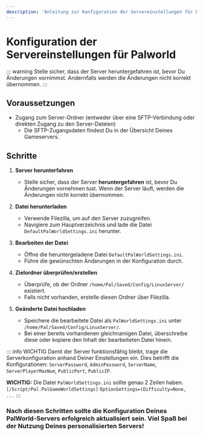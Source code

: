 ```yaml
---
description: 'Anleitung zur Konfiguration der Servereinstellungen für PalWorld'
---
```


# Konfiguration der Servereinstellungen für Palworld

::: warning
Stelle sicher, dass der Server heruntergefahren ist, bevor Du Änderungen vornimmst. Andernfalls werden die Änderungen nicht korrekt übernommen.
:::

## Voraussetzungen

* Zugang zum Server-Ordner (entweder über eine SFTP-Verbindung oder direkten Zugang zu den Server-Dateien)
   * Die SFTP-Zugangsdaten findest Du in der Übersicht Deines Gameservers.

## Schritte

1. <b>Server herunterfahren</b>
    * Stelle sicher, dass der Server **heruntergefahren** ist, bevor Du Änderungen vornehmen tust. Wenn der Server läuft, werden die Änderungen nicht korrekt übernommen.

2. <b>Datei herunterladen</b>
    * Verwende Filezilla, um auf den Server zuzugreifen.
    * Navigiere zum Hauptverzeichnis und lade die Datei `DefaultPalWorldSettings.ini` herunter.

3. <b>Bearbeiten der Datei</b>
    * Öffne die heruntergeladene Datei `DefaultPalWorldSettings.ini`.
    * Führe die gewünschten Änderungen in der Konfiguration durch.

4. <b>Zielordner überprüfen/erstellen</b>
    * Überprüfe, ob der Ordner `/home/Pal/Saved/Config/LinuxServer/` existiert.
    * Falls nicht vorhanden, erstelle diesen Ordner über Filezilla.

5. <b>Geänderte Datei hochladen</b>
    * Speichere die bearbeitete Datei als `PalWorldSettings.ini` unter `/home/Pal/Saved/Config/LinuxServer/`.
    * Bei einer bereits vorhandenen gleichnamigen Datei, überschreibe diese oder kopiere den Inhalt der bearbeiteten Datei hinein.


::: info WICHTIG
Damit der Server funktionsfähig bleibt, trage die Serverkonfiguration anhand Deiner Einstellungen ein. Dies betrifft die Konfigurationen:
`ServerPassword`, `AdminPassword`, `ServerName`, `ServerPlayerMaxNum`, `PublicPort`, `PublicIP`.

**WICHTIG:** Die Datei `PalWorldSettings.ini` sollte genau 2 Zeilen haben.
`[/Script/Pal.PalGameWorldSettings]`
`OptionSettings=(Difficulty=None, ...`
:::

### Nach diesen Schritten sollte die Konfiguration Deines PalWorld-Servers erfolgreich aktualisiert sein. Viel Spaß bei der Nutzung Deines personalisierten Servers!
